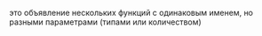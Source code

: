 это объявление нескольких функций с одинаковым именем, но разными параметрами (типами или количеством)